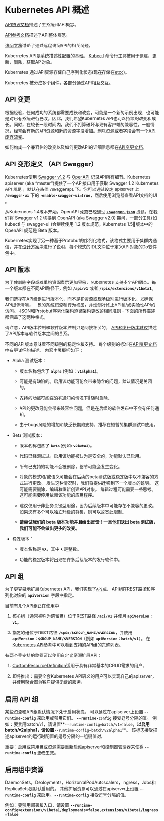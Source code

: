 # Kubernetes API 概述

[API协议文档](https://git.k8s.io/community/contributors/devel/api-conventions.md)描述了主系统和API概念。

[API参考文档](https://kubernetes.io/docs/reference)描述了API整体规范。

[访问文档](https://kubernetes.io/docs/admin/accessing-the-api)讨论了通过远程访问API的相关问题。

Kubernetes API是系统描述性配置的基础。 [Kubectl](https://kubernetes.io/docs/user-guide/kubectl/) 命令行工具被用于创建，更新，删除，获取API对象。

Kubernetes 通过API资源存储自己序列化状态(现在存储在[etcd](https://coreos.com/docs/distributed-configuration/getting-started-with-etcd/))。

Kubernetes 被分成多个组件，各部分通过API相互交互。

## API 变更

根据经验，任何成功的系统都需要成长和改变，可能是一个新的示例出现，也可能是对已有系统进行更改。因此，我们希望Kubernetes API也可以持续的改变和成长。同时，在较长一段时间内，我们不打算破坏与现有客户端的兼容性。一般情况，经常会有新的API资源和新的资源字段增加。删除资源或者字段会有一个[API废弃流程](https://kubernetes.io/docs/reference/deprecation-policy/)。

如何构成一个兼容性的改变以及如何更改API的详细信息都在[API变更文档](https://git.k8s.io/community/contributors/devel/api_changes.md)。

## API 变形定义 （API Swagger）

Kubernetes使用 [Swagger v1.2](http://swagger.io/) 与 [OpenAPI](https://www.openapis.org/) 记录API所有细节。Kubernetes apiserver (aka “master”)提供了一个API接口用于获取 Swagger 1.2 Kubernetes API 规范 ，默认在路径 **`/swaggerapi`** 下。你可以通过设定 apiserver 上 **`/swagger-ui`** 下的 **`-enable-swagger-ui=true`**，然后使用浏览器查看API文档的UI 。

从Kubernetes 1.4版本开始，OpenAPI 规范已经通过 [**`/swagger.json`**](https://git.k8s.io/kubernetes/api/openapi-spec/swagger.json) 提供。在我们将 Swagger v1.2 切换到 OpenAPI (aka Swagger v2.0) 期间，一部分工具(如 kubectl 与 swagger-ui )会继续使用 1.2 版本规范。Kubernetes 1.5版本中的 OpenAPI 规范是 Beta 版本。

Kubernetes实现了另一种基于Protobuf的序列化格式，该格式主要用于集群内通信，并在[设计方案](https://github.com/kubernetes/community/blob/master/contributors/design-proposals/api-machinery/protobuf.md)中进行了说明，每个模式的IDL文件位于定义API对象的Go软件包中。

## API 版本

为了使删除字段或者重构资源表示更加容易，Kubernetes 支持多个API版本。每一个版本都在不同API路径下，例如 **`/api/v1`** 或者 **`/apis/extensions/v1beta1`**。

我们选择在API级别进行版本化，而不是在资源或现场级别进行版本化，以确保API提供清晰，一致的系统资源和行为视图，并控制对终止API和/或实验性API的访问。 JSON和Protobuf序列化架构遵循架构更改的相同准则 - 下面的所有描述都涵盖了这两种格式。

请注意，API版本控制和软件版本控制只是间接相关的。 [API和发行版本建议](https://git.k8s.io/community/contributors/design-proposals/release/versioning.md)描述了API版本与软件版本之间的关系。

不同的API版本意味着不同级别的稳定性和支持。 每个级别的标准在[API变更文档](https://git.k8s.io/community/contributors/devel/api_changes.md#alpha-beta-and-stable-versions)中有更详细的描述。 内容主要概括如下：

* Alpha 测试版本：

  * 版本名称包含了 **`alpha`** (例如：**`v1alpha1`**)。

  * 可能是有缺陷的。启用该功能可能会带来隐含的问题，默认情况是关闭的。

  * 支持的功能可能在没有通知的情况下随时删除。

  * API的更改可能会带来兼容性问题，但是在后续的软件发布中不会有任何通知。

  * 由于bugs风险的增加和缺乏长期的支持，推荐在短暂的集群测试中使用。

* Beta 测试版本：

  * 版本名称包含了 **`beta`** (例如: **`v2beta3`**)。

  * 代码已经测试过。启用该功能被认为是安全的，功能默认已启用。

  * 所有已支持的功能不会被删除，细节可能会发生变化。

  * 对象的模式和/或语义可能会在后续的beta测试版或稳定版中以不兼容的方式进行更改。 发生这种情况时，我们将提供迁移到下一个版本的说明。 这可能需要删除，编辑和重新创建API对象。 编辑过程可能需要一些思考。这可能需要停用依赖该功能的应用程序。

  * 建议仅用于非业务关键型用途，因为后续版本中可能存在不兼容的更改。 如果您有多个可以独立升级的群集，则可以放宽此限制。

  * **请尝试我们的 beta 版本功能并且给出反馈！一旦他们退出 beta 测试版，我们可能不会做出更多的改变。**

* 稳定版本：

  * 版本名称是 **`vX`**，其中 **`X`** 是整数。

  * 功能的稳定版本将出现在许多后续版本的发行软件中。

## API 组

为了更容易地扩展Kubernetes API，我们实现了[*`API组`*](https://git.k8s.io/community/contributors/design-proposals/api-machinery/api-group.md)。 API组在REST路径和序列化对象的 **`apiVersion`** 字段中指定。

目前有几个API组正在使用中：

1. 核心组（通常被称为遗留组）位于REST路径 **`/api/v1`** 并使用 **`apiVersion：v1`**。

1. 指定的组位于REST路径 **`/apis/$GROUP_NAME/$VERSION`**，并使用 **`apiVersion：$GROUP_NAME/$VERSION`**（例如 **`apiVersion：batch/v1`**）。 在[Kubernetes API参考](https://kubernetes.io/docs/reference/)中可以看到支持的API组的完整列表。

有两个受支持的路径可以使用[自定义资源](https://kubernetes.io/docs/concepts/api-extension/custom-resources/)扩展API：

1. [CustomResourceDefinition](https://kubernetes.io/docs/tasks/access-kubernetes-api/extend-api-custom-resource-definitions/)适用于具有非常基本的CRUD需求的用户。

1. 即将推出：需要全套Kubernetes API语义的用户可以实现自己的apiserver，并使用[聚合器](https://git.k8s.io/community/contributors/design-proposals/api-machinery/aggregated-api-servers.md)为客户提供无缝的服务。

## 启用 API 组

某些资源和API组默认情况下处于启用状态。 可以通过在apiserver上设置 **`--runtime-config`** 来启用或禁用它们。 **`--runtime-config`** 接受逗号分隔的值。 例如：要禁用batch/v1，请设置**`--runtime-config=batch/v1=false`**，以启用batch/v2alpha1，请设置**`--runtime-config=batch/v2alpha1`**。 该标志接受描述apiserver的运行时配置的逗号分隔的一组键值对。

重要：启用或禁用组或资源需要重新启动apiserver和控制器管理器来使得 **`--runtime-config`** 更改生效。

## 启用组中资源

DaemonSets，Deployments，HorizontalPodAutoscalers，Ingress，Jobs和ReplicaSets是默认启用的。 其他扩展资源可以通过在apiserver上设置 **`--runtime-config`** 来启用。**`--runtime-config`** 接受逗号分隔的值。

例如：要禁用部署和入口，请设置 **`--runtime-config=extensions/v1beta1/deployments=false,extensions/v1beta1/ingress=false`**